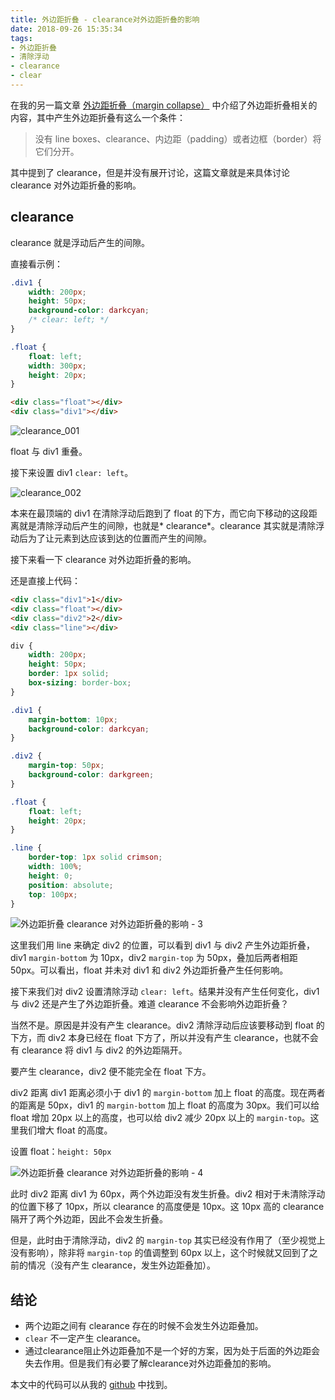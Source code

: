 ```yaml
---
title: 外边距折叠 - clearance对外边距折叠的影响
date: 2018-09-26 15:35:34
tags:
- 外边距折叠
- 清除浮动
- clearance
- clear
---
```

在我的另一篇文章 [外边距折叠（margin collapse）](http://www.lasy.site/2018/09/14/%E5%A4%96%E8%BE%B9%E8%B7%9D%E6%8A%98%E5%8F%A0%EF%BC%88margin-collapse%EF%BC%89/) 中介绍了外边距折叠相关的内容，其中产生外边距折叠有这么一个条件：
> 没有 line boxes、clearance、内边距（padding）或者边框（border）将它们分开。

其中提到了 clearance，但是并没有展开讨论，这篇文章就是来具体讨论 clearance 对外边距折叠的影响。

## clearance

clearance 就是浮动后产生的间隙。

直接看示例：

```CSS
.div1 {
    width: 200px;
    height: 50px;
    background-color: darkcyan;
    /* clear: left; */
}

.float {
    float: left;
    width: 300px;
    height: 20px;
}
```

```HTML
<div class="float"></div>
<div class="div1"></div>
```

![clearance_001](https://s1.ax1x.com/2018/09/26/iMed41.png)

float 与 div1 重叠。

接下来设置 div1 `clear: left`。

![clearance_002](https://s1.ax1x.com/2018/09/26/iMe09x.png)

本来在最顶端的 div1 在清除浮动后跑到了 float 的下方，而它向下移动的这段距离就是清除浮动后产生的间隙，也就是* clearance*。clearance 其实就是清除浮动后为了让元素到达应该到达的位置而产生的间隙。

接下来看一下 clearance 对外边距折叠的影响。

还是直接上代码：

```HTML
<div class="div1">1</div>
<div class="float"></div>
<div class="div2">2</div>
<div class="line"></div>
```

```CSS
div {
    width: 200px;
    height: 50px;
    border: 1px solid;
    box-sizing: border-box;
}

.div1 {
    margin-bottom: 10px;
    background-color: darkcyan;
}

.div2 {
    margin-top: 50px;
    background-color: darkgreen;
}

.float {
    float: left;
    height: 20px;
}

.line {
    border-top: 1px solid crimson;
    width: 100%;
    height: 0;
    position: absolute;
    top: 100px;
}
```

![外边距折叠 clearance 对外边距折叠的影响 - 3](https://s1.ax1x.com/2018/09/26/iMev80.png)

这里我们用 line 来确定 div2 的位置，可以看到 div1 与 div2 产生外边距折叠，div1 `margin-bottom` 为 10px，div2 `margin-top` 为 50px，叠加后两者相距 50px。可以看出，float 并未对 div1 和 div2 外边距折叠产生任何影响。

接下来我们对 div2 设置清除浮动 `clear: left`。结果并没有产生任何变化，div1 与 div2 还是产生了外边距折叠。难道 clearance 不会影响外边距折叠？

当然不是。原因是并没有产生 clearance。div2 清除浮动后应该要移动到 float 的下方，而 div2 本身已经在 float 下方了，所以并没有产生 clearance，也就不会有 clearance 将 div1 与 div2 的外边距隔开。

要产生 clearance，div2 便不能完全在 float 下方。

div2 距离 div1 距离必须小于 div1 的 `margin-bottom` 加上 float 的高度。现在两者的距离是 50px，div1 的 `margin-bottom` 加上 float 的高度为 30px。我们可以给 float 增加 20px 以上的高度，也可以给 div2 减少 20px 以上的 `margin-top`。这里我们增大 float 的高度。

设置 float：`height: 50px`

![外边距折叠 clearance 对外边距折叠的影响 - 4](https://s1.ax1x.com/2018/09/26/iM3D29.png)

此时 div2 距离 div1 为 60px，两个外边距没有发生折叠。div2 相对于未清除浮动的位置下移了 10px，所以 clearance 的高度便是 10px。这 10px 高的 clearance 隔开了两个外边距，因此不会发生折叠。

但是，此时由于清除浮动，div2 的 `margin-top` 其实已经没有作用了（至少视觉上没有影响），除非将 `margin-top` 的值调整到 60px 以上，这个时候就又回到了之前的情况（没有产生 clearance，发生外边距叠加）。

## 结论

- 两个边距之间有 clearance 存在的时候不会发生外边距叠加。
- `clear` 不一定产生 clearance。
- 通过clearance阻止外边距叠加不是一个好的方案，因为处于后面的外边距会失去作用。但是我们有必要了解clearance对外边距叠加的影响。

本文中的代码可以从我的 [github](https://github.com/LasyIsLazy/code-collections/tree/master/front-end/demos/margin-collapse/clearance) 中找到。